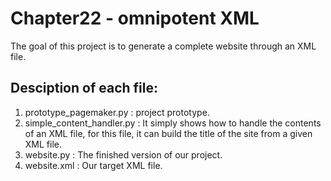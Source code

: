 # Chapter22 - omnipotent XML

The goal of this project is to generate a complete website through an XML file.

## Desciption of each file:

1. prototype_pagemaker.py : project prototype.
2. simple_content_handler.py : It simply shows how to handle the contents of an XML file, for this file, it can build the title of the site from a given XML file.
3. website.py : The finished version of our project.
4. website.xml : Our target XML file.
